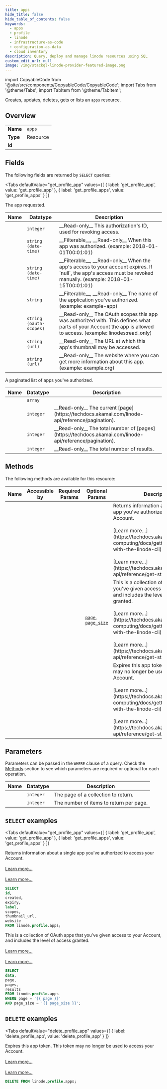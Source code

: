 ```yaml
--- 
title: apps
hide_title: false
hide_table_of_contents: false
keywords:
  - apps
  - profile
  - linode
  - infrastructure-as-code
  - configuration-as-data
  - cloud inventory
description: Query, deploy and manage linode resources using SQL
custom_edit_url: null
image: /img/stackql-linode-provider-featured-image.png
---
```


import CopyableCode from '@site/src/components/CopyableCode/CopyableCode';
import Tabs from '@theme/Tabs';
import TabItem from '@theme/TabItem';

Creates, updates, deletes, gets or lists an <code>apps</code> resource.

## Overview
<table><tbody>
<tr><td><b>Name</b></td><td><code>apps</code></td></tr>
<tr><td><b>Type</b></td><td>Resource</td></tr>
<tr><td><b>Id</b></td><td><CopyableCode code="linode.profile.apps" /></td></tr>
</tbody></table>

## Fields

The following fields are returned by `SELECT` queries:

<Tabs
    defaultValue="get_profile_app"
    values={[
        { label: 'get_profile_app', value: 'get_profile_app' },
        { label: 'get_profile_apps', value: 'get_profile_apps' }
    ]}
>
<TabItem value="get_profile_app">

The app requested.

<table>
<thead>
    <tr>
    <th>Name</th>
    <th>Datatype</th>
    <th>Description</th>
    </tr>
</thead>
<tbody>
<tr>
    <td><CopyableCode code="id" /></td>
    <td><code>integer</code></td>
    <td>__Read-only__ This authorization's ID, used for revoking access.</td>
</tr>
<tr>
    <td><CopyableCode code="created" /></td>
    <td><code>string (date-time)</code></td>
    <td>__Filterable__, __Read-only__ When this app was authorized. (example: 2018-01-01T00:01:01)</td>
</tr>
<tr>
    <td><CopyableCode code="expiry" /></td>
    <td><code>string (date-time)</code></td>
    <td>__Filterable__, __Read-only__ When the app's access to your account expires. If `null`, the app's access must be revoked manually. (example: 2018-01-15T00:01:01)</td>
</tr>
<tr>
    <td><CopyableCode code="label" /></td>
    <td><code>string</code></td>
    <td>__Filterable__, __Read-only__ The name of the application you've authorized. (example: example-app)</td>
</tr>
<tr>
    <td><CopyableCode code="scopes" /></td>
    <td><code>string (oauth-scopes)</code></td>
    <td>__Read-only__ The OAuth scopes this app was authorized with.  This defines what parts of your Account the app is allowed to access. (example: linodes:read_only)</td>
</tr>
<tr>
    <td><CopyableCode code="thumbnail_url" /></td>
    <td><code>string (url)</code></td>
    <td>__Read-only__ The URL at which this app's thumbnail may be accessed.</td>
</tr>
<tr>
    <td><CopyableCode code="website" /></td>
    <td><code>string (url)</code></td>
    <td>__Read-only__ The website where you can get more information about this app. (example: example.org)</td>
</tr>
</tbody>
</table>
</TabItem>
<TabItem value="get_profile_apps">

A paginated list of apps you've authorized.

<table>
<thead>
    <tr>
    <th>Name</th>
    <th>Datatype</th>
    <th>Description</th>
    </tr>
</thead>
<tbody>
<tr>
    <td><CopyableCode code="data" /></td>
    <td><code>array</code></td>
    <td></td>
</tr>
<tr>
    <td><CopyableCode code="page" /></td>
    <td><code>integer</code></td>
    <td>__Read-only__ The current [page](https://techdocs.akamai.com/linode-api/reference/pagination).</td>
</tr>
<tr>
    <td><CopyableCode code="pages" /></td>
    <td><code>integer</code></td>
    <td>__Read-only__ The total number of [pages](https://techdocs.akamai.com/linode-api/reference/pagination).</td>
</tr>
<tr>
    <td><CopyableCode code="results" /></td>
    <td><code>integer</code></td>
    <td>__Read-only__ The total number of results.</td>
</tr>
</tbody>
</table>
</TabItem>
</Tabs>

## Methods

The following methods are available for this resource:

<table>
<thead>
    <tr>
    <th>Name</th>
    <th>Accessible by</th>
    <th>Required Params</th>
    <th>Optional Params</th>
    <th>Description</th>
    </tr>
</thead>
<tbody>
<tr>
    <td><a href="#get_profile_app"><CopyableCode code="get_profile_app" /></a></td>
    <td><CopyableCode code="select" /></td>
    <td></td>
    <td></td>
    <td>Returns information about a single app you've authorized to access your Account.<br /><br />[Learn more...](https://techdocs.akamai.com/cloud-computing/docs/getting-started-with-the-linode-cli)<br /><br />[Learn more...](https://techdocs.akamai.com/linode-api/reference/get-started#oauth)</td>
</tr>
<tr>
    <td><a href="#get_profile_apps"><CopyableCode code="get_profile_apps" /></a></td>
    <td><CopyableCode code="select" /></td>
    <td></td>
    <td><a href="#parameter-page"><code>page</code></a>, <a href="#parameter-page_size"><code>page_size</code></a></td>
    <td>This is a collection of OAuth apps that you've given access to your Account, and includes the level of access granted.<br /><br />[Learn more...](https://techdocs.akamai.com/cloud-computing/docs/getting-started-with-the-linode-cli)<br /><br />[Learn more...](https://techdocs.akamai.com/linode-api/reference/get-started#oauth)</td>
</tr>
<tr>
    <td><a href="#delete_profile_app"><CopyableCode code="delete_profile_app" /></a></td>
    <td><CopyableCode code="delete" /></td>
    <td></td>
    <td></td>
    <td>Expires this app token. This token may no longer be used to access your Account.<br /><br />[Learn more...](https://techdocs.akamai.com/cloud-computing/docs/getting-started-with-the-linode-cli)<br /><br />[Learn more...](https://techdocs.akamai.com/linode-api/reference/get-started#oauth)</td>
</tr>
</tbody>
</table>

## Parameters

Parameters can be passed in the `WHERE` clause of a query. Check the [Methods](#methods) section to see which parameters are required or optional for each operation.

<table>
<thead>
    <tr>
    <th>Name</th>
    <th>Datatype</th>
    <th>Description</th>
    </tr>
</thead>
<tbody>
<tr id="parameter-page">
    <td><CopyableCode code="page" /></td>
    <td><code>integer</code></td>
    <td>The page of a collection to return.</td>
</tr>
<tr id="parameter-page_size">
    <td><CopyableCode code="page_size" /></td>
    <td><code>integer</code></td>
    <td>The number of items to return per page.</td>
</tr>
</tbody>
</table>

## `SELECT` examples

<Tabs
    defaultValue="get_profile_app"
    values={[
        { label: 'get_profile_app', value: 'get_profile_app' },
        { label: 'get_profile_apps', value: 'get_profile_apps' }
    ]}
>
<TabItem value="get_profile_app">

Returns information about a single app you've authorized to access your Account.<br /><br />[Learn more...](https://techdocs.akamai.com/cloud-computing/docs/getting-started-with-the-linode-cli)<br /><br />[Learn more...](https://techdocs.akamai.com/linode-api/reference/get-started#oauth)

```sql
SELECT
id,
created,
expiry,
label,
scopes,
thumbnail_url,
website
FROM linode.profile.apps;
```
</TabItem>
<TabItem value="get_profile_apps">

This is a collection of OAuth apps that you've given access to your Account, and includes the level of access granted.<br /><br />[Learn more...](https://techdocs.akamai.com/cloud-computing/docs/getting-started-with-the-linode-cli)<br /><br />[Learn more...](https://techdocs.akamai.com/linode-api/reference/get-started#oauth)

```sql
SELECT
data,
page,
pages,
results
FROM linode.profile.apps
WHERE page = '{{ page }}'
AND page_size = '{{ page_size }}';
```
</TabItem>
</Tabs>


## `DELETE` examples

<Tabs
    defaultValue="delete_profile_app"
    values={[
        { label: 'delete_profile_app', value: 'delete_profile_app' }
    ]}
>
<TabItem value="delete_profile_app">

Expires this app token. This token may no longer be used to access your Account.<br /><br />[Learn more...](https://techdocs.akamai.com/cloud-computing/docs/getting-started-with-the-linode-cli)<br /><br />[Learn more...](https://techdocs.akamai.com/linode-api/reference/get-started#oauth)

```sql
DELETE FROM linode.profile.apps;
```
</TabItem>
</Tabs>
